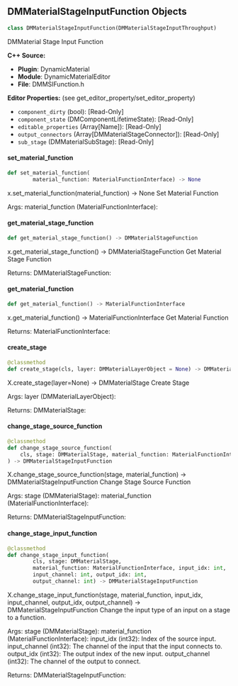## DMMaterialStageInputFunction Objects

```python
class DMMaterialStageInputFunction(DMMaterialStageInputThroughput)
```

DMMaterial Stage Input Function

**C++ Source:**

- **Plugin**: DynamicMaterial
- **Module**: DynamicMaterialEditor
- **File**: DMMSIFunction.h

**Editor Properties:** (see get_editor_property/set_editor_property)

- ``component_dirty`` (bool):  [Read-Only]
- ``component_state`` (DMComponentLifetimeState):  [Read-Only]
- ``editable_properties`` (Array[Name]):  [Read-Only]
- ``output_connectors`` (Array[DMMaterialStageConnector]):  [Read-Only]
- ``sub_stage`` (DMMaterialSubStage):  [Read-Only]

<a id="unreal.DMMaterialStageInputFunction.set_material_function"></a>

#### set_material_function

```python
def set_material_function(
        material_function: MaterialFunctionInterface) -> None
```

x.set_material_function(material_function) -> None
Set Material Function

Args:
    material_function (MaterialFunctionInterface):

<a id="unreal.DMMaterialStageInputFunction.get_material_stage_function"></a>

#### get_material_stage_function

```python
def get_material_stage_function() -> DMMaterialStageFunction
```

x.get_material_stage_function() -> DMMaterialStageFunction
Get Material Stage Function

Returns:
    DMMaterialStageFunction:

<a id="unreal.DMMaterialStageInputFunction.get_material_function"></a>

#### get_material_function

```python
def get_material_function() -> MaterialFunctionInterface
```

x.get_material_function() -> MaterialFunctionInterface
Get Material Function

Returns:
    MaterialFunctionInterface:

<a id="unreal.DMMaterialStageInputFunction.create_stage"></a>

#### create_stage

```python
@classmethod
def create_stage(cls, layer: DMMaterialLayerObject = None) -> DMMaterialStage
```

X.create_stage(layer=None) -> DMMaterialStage
Create Stage

Args:
    layer (DMMaterialLayerObject): 

Returns:
    DMMaterialStage:

<a id="unreal.DMMaterialStageInputFunction.change_stage_source_function"></a>

#### change_stage_source_function

```python
@classmethod
def change_stage_source_function(
    cls, stage: DMMaterialStage, material_function: MaterialFunctionInterface
) -> DMMaterialStageInputFunction
```

X.change_stage_source_function(stage, material_function) -> DMMaterialStageInputFunction
Change Stage Source Function

Args:
    stage (DMMaterialStage): 
    material_function (MaterialFunctionInterface): 

Returns:
    DMMaterialStageInputFunction:

<a id="unreal.DMMaterialStageInputFunction.change_stage_input_function"></a>

#### change_stage_input_function

```python
@classmethod
def change_stage_input_function(
        cls, stage: DMMaterialStage,
        material_function: MaterialFunctionInterface, input_idx: int,
        input_channel: int, output_idx: int,
        output_channel: int) -> DMMaterialStageInputFunction
```

X.change_stage_input_function(stage, material_function, input_idx, input_channel, output_idx, output_channel) -> DMMaterialStageInputFunction
Change the input type of an input on a stage to a function.

Args:
    stage (DMMaterialStage): 
    material_function (MaterialFunctionInterface): 
    input_idx (int32): Index of the source input.
    input_channel (int32): The channel of the input that the input connects to.
    output_idx (int32): The output index of the new input.
    output_channel (int32): The channel of the output to connect.

Returns:
    DMMaterialStageInputFunction:

<a id="unreal.DMMaterialStageInputGradient"></a>